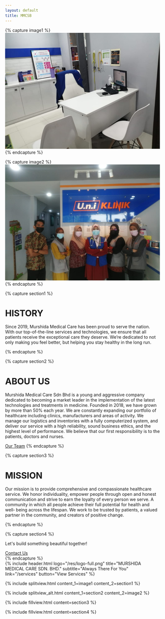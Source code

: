 ```yaml
---
layout: default
title: MMCSB
---
```


{% capture image1 %}
<img src="/res/doctor.jpeg" class="img-fluid fade-on-view my-5">
{% endcapture %}

{% capture image2 %}
<img src="/res/about.jpg" class="img-fluid fade-on-view my-5">
{% endcapture %}

{% capture section1 %}
<h1 class="heading">HISTORY</h1>
<p class="justify">Since 2019, Murshida Medical Care has been proud to serve the nation.
  With our top-of-the-line services and technologies, we ensure that all
  patients receive the exceptional care they deserve. We’re dedicated to
  not only making you feel better, but helping you stay healthy in the long
run.</p>
{% endcapture %}

{% capture section2 %}
<h1 class="heading">ABOUT US</h1>
<p class="justify">Murshida Medical Care Sdn Bhd is a young and aggressive company
  dedicated to becoming a market leader in the implementation of the
  latest technologies and treatments in medicine.
  Founded in 2018, we have grown by more than 50% each year. We are
  constantly expanding our portfolio of healthcare including clinics,
  manufacturers and areas of activity.
  We manage our logistics and inventories with a fully computerized
  system, and deliver our service with a high reliability, sound business
  ethics, and the highest level of performance.
  We believe that our first responsibility is to the patients, doctors and
nurses.</p>
<a class="btn btn-secondary w-100" href="/teams">Our Team</a>
{% endcapture %}

{% capture section3 %}
<div class="container justify">
  <h1 class="heading">MISSION</h1>
  <p>Our mission is to provide comprehensive and compassionate     
    healthcare  service. We honor individuality, empower people  
    through open and honest  communication and strive to earn  
    the loyalty of every person we serve. A  community in which all 
    people achieve their full potential for health and well‐ being 
    across the lifespan.  We work to be trusted by patients, a valued 
  partner  in the community, and creators of positive change.</p>
</div>
{% endcapture %}

{% capture section4 %}
<div class="bg round position-relative overflow-hidden p-3 p-md-5 m-md-3 text-center">
  <div class="fade-on-view col-md-9 p-lg-5 mx-auto my-5">
    <p class="display-5">Let's build something beautiful together!</p>
    <a class="btn btn-secondary btn-lg" href="/contacts">Contact Us</a>
  </div>
</div>
{% endcapture %}

<main class="content">
  {% include header.html
    logo="/res/logo-full.png"
    title="MURSHIDA MEDICAL CARE SDN. BHD."
    subtitle="Always There For You"
    link="/services"
    button="View Services"
  %}

  {% include splitview.html
    content_1=image1
    content_2=section1
  %}

  {% include splitview_alt.html
    content_1=section2
    content_2=image2
  %}

  {% include fillview.html
    content=section3
  %}

  {% include fillview.html
    content=section4
  %}
</main>
